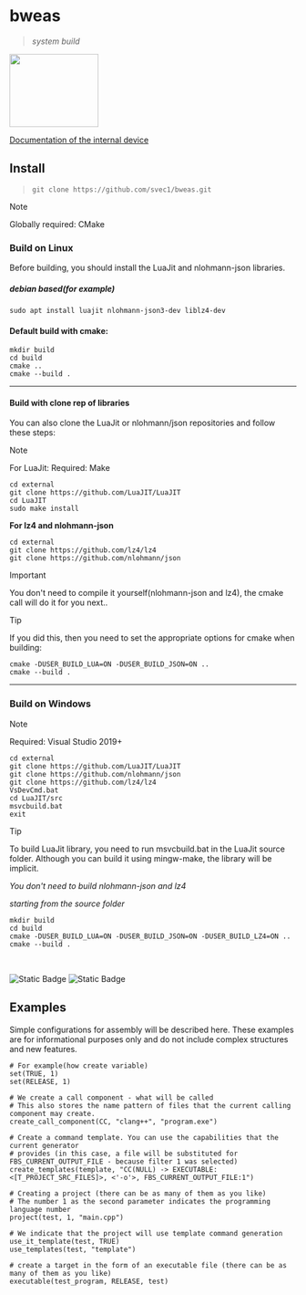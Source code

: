 # bweas
> *system build*

<image src="/dev/bweas_logo.png" width=156 height=128>

[Documentation of the internal device](https://github.com/svec1/bweas/blob/main/docs/en/main_page.md)


## Install
> ``` git clone https://github.com/svec1/bweas.git ```

> [!NOTE]
> Globally required: CMake

### Build on Linux
Before building, you should install the LuaJit and nlohmann-json libraries.
##### *debian based(for example)*
```
sudo apt install luajit nlohmann-json3-dev liblz4-dev
```
#### Default build with cmake:
```
mkdir build
cd build
cmake ..
cmake --build .
```
***
#### Build with clone rep of libraries
You can also clone the LuaJit or nlohmann/json repositories and follow these steps:
> [!NOTE]
> For LuaJit:
> Required: Make
```
cd external
git clone https://github.com/LuaJIT/LuaJIT
cd LuaJIT
sudo make install
```
**For lz4 and nlohmann-json**
```
cd external
git clone https://github.com/lz4/lz4
git clone https://github.com/nlohmann/json
```
> [!IMPORTANT]
> You don't need to compile it yourself(nlohmann-json and lz4), the cmake call will do it for you next..

> [!TIP]
> If you did this, then you need to set the appropriate options for cmake when building:
```
cmake -DUSER_BUILD_LUA=ON -DUSER_BUILD_JSON=ON ..
cmake --build .
```
***

### Build on Windows
> [!NOTE]
> Required: Visual Studio 2019+
```
cd external
git clone https://github.com/LuaJIT/LuaJIT
git clone https://github.com/nlohmann/json
git clone https://github.com/lz4/lz4
VsDevCmd.bat
cd LuaJIT/src
msvcbuild.bat
exit
```
> [!TIP]
> To build LuaJit library, you need to run msvcbuild.bat in the LuaJit source folder.
> Although you can build it using mingw-make, the library will be implicit.
>
> *You don't need to build nlohmann-json and lz4*

*starting from the source folder*
```
mkdir build
cd build
cmake -DUSER_BUILD_LUA=ON -DUSER_BUILD_JSON=ON -DUSER_BUILD_LZ4=ON ..
cmake --build .
```

<br>

<img alt="Static Badge" src="https://img.shields.io/badge/build-passing-brightgree"> <img alt="Static Badge" src="https://img.shields.io/badge/release-pending-red">

## Examples
Simple configurations for assembly will be described here. These examples are for informational purposes only and do not include complex structures and new features.

```
# For example(how create variable)
set(TRUE, 1)
set(RELEASE, 1)

# We create a call component - what will be called
# This also stores the name pattern of files that the current calling component may create.
create_call_component(CC, "clang++", "program.exe")

# Create a command template. You can use the capabilities that the current generator
# provides (in this case, a file will be substituted for FBS_CURRENT_OUTPUT_FILE - because filter 1 was selected)
create_templates(template, "CC(NULL) -> EXECUTABLE: <[T_PROJECT_SRC_FILES]>, <'-o'>, FBS_CURRENT_OUTPUT_FILE:1")

# Creating a project (there can be as many of them as you like)
# The number 1 as the second parameter indicates the programming language number
project(test, 1, "main.cpp")

# We indicate that the project will use template command generation
use_it_template(test, TRUE)
use_templates(test, "template")

# create a target in the form of an executable file (there can be as many of them as you like)
executable(test_program, RELEASE, test)
```

